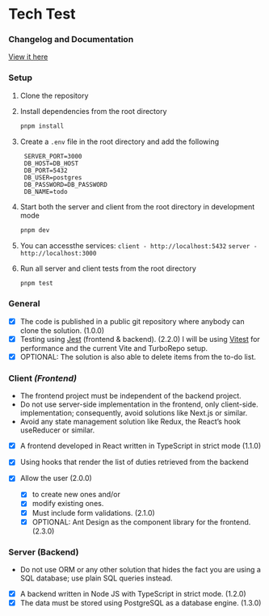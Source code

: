# Tech Test

### Changelog and Documentation

[View it here](https://github.com/jjspscl/eng-tech-test/blob/main/CHANGELOG.md)

### Setup

1. Clone the repository
2. Install dependencies from the root directory

   ```bash
   pnpm install
   ```
3. Create a `.env` file in the root directory and add the following

   ```env
    SERVER_PORT=3000
    DB_HOST=DB_HOST
    DB_PORT=5432
    DB_USER=postgres
    DB_PASSWORD=DB_PASSWORD
    DB_NAME=todo
   ```
4. Start both the server and client from the root directory in development mode

   ```bash
   pnpm dev
   ```
5. You can accessthe services:
   `client - http://localhost:5432`
   `server - http://localhost:3000`
6. Run all server and client tests from the root directory

   ```bash
   pnpm test
   ```

### General

* [X] The code is published in a public git repository where anybody can clone the solution. (1.0.0)
* [X] Testing using [Jest](https://jestjs.io/) (frontend & backend). (2.2.0)
  I will be using [Vitest](https://vitest.dev/) for performance and the current 	Vite and TurboRepo setup.
* [X] OPTIONAL: The solution is also able to delete items from the to-do list.

### Client *(Frontend)*

* The frontend project must be independent of the backend project.
* Do not use server-side implementation in the frontend, only client-side. implementation; consequently, avoid solutions like Next.js or similar.
* Avoid any state management solution like Redux, the React’s hook useReducer or similar.

* [X] A frontend developed in React written in TypeScript in strict mode (1.1.0)
* [X] Using hooks that render the list of duties retrieved from the backend
* [X] Allow the user (2.0.0)

  * [X] to create new ones and/or
  * [X] modify existing ones.
  * [X] Must include form validations. (2.1.0)
  * [X] OPTIONAL: Ant Design as the component library for the frontend. (2.3.0)

### Server (Backend)

* Do not use ORM or any other solution that hides the fact you are using a SQL database; use plain SQL queries instead.

* [X] A backend written in Node JS with TypeScript in strict mode. (1.2.0)
* [X] The data must be stored using PostgreSQL as a database engine. (1.3.0)
